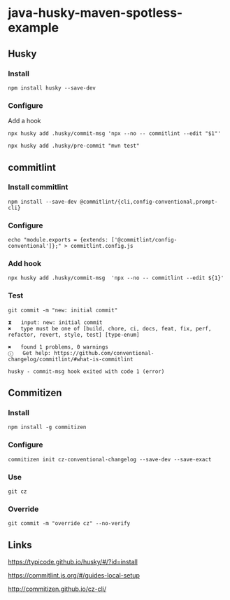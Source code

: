 # java-husky-maven-spotless-example

## Husky

### Install
    
    npm install husky --save-dev

### Configure

Add a hook

    npx husky add .husky/commit-msg 'npx --no -- commitlint --edit "$1"'

    npx husky add .husky/pre-commit "mvn test"

## commitlint

### Install commitlint

    npm install --save-dev @commitlint/{cli,config-conventional,prompt-cli}

### Configure

    echo "module.exports = {extends: ['@commitlint/config-conventional']};" > commitlint.config.js 

### Add hook
    
    npx husky add .husky/commit-msg  'npx --no -- commitlint --edit ${1}'

### Test

    git commit -m "new: initial commit"

    ⧗   input: new: initial commit
    ✖   type must be one of [build, chore, ci, docs, feat, fix, perf, refactor, revert, style, test] [type-enum]

    ✖   found 1 problems, 0 warnings
    ⓘ   Get help: https://github.com/conventional-changelog/commitlint/#what-is-commitlint

    husky - commit-msg hook exited with code 1 (error)

## Commitizen

### Install
    
    npm install -g commitizen

### Configure

    commitizen init cz-conventional-changelog --save-dev --save-exact

### Use

    git cz


### Override

    git commit -m "override cz" --no-verify

## Links

https://typicode.github.io/husky/#/?id=install

https://commitlint.js.org/#/guides-local-setup

http://commitizen.github.io/cz-cli/